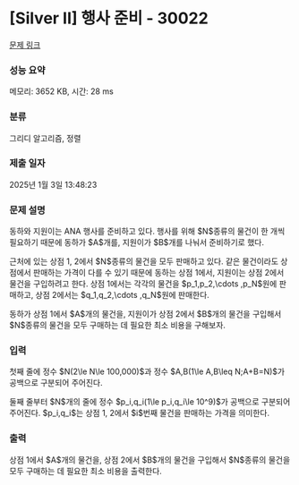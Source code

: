 # [Silver II] 행사 준비 - 30022 

[문제 링크](https://www.acmicpc.net/problem/30022) 

### 성능 요약

메모리: 3652 KB, 시간: 28 ms

### 분류

그리디 알고리즘, 정렬

### 제출 일자

2025년 1월 3일 13:48:23

### 문제 설명

<p>동하와 지원이는 ANA 행사를 준비하고 있다. 행사를 위해 $N$종류의 물건이 한 개씩 필요하기 때문에 동하가 $A$개를, 지원이가 $B$개를 나눠서 준비하기로 했다.</p>

<p>근처에 있는 상점 1, 2에서 $N$종류의 물건을 모두 판매하고 있다. 같은 물건이라도 상점에서 판매하는 가격이 다를 수 있기 때문에 동하는 상점 1에서, 지원이는 상점 2에서 물건을 구입하려고 한다. 상점 1에서는 각각의 물건을 $p_1,p_2,\cdots ,p_N$원에 판매하고, 상점 2에서는 $q_1,q_2,\cdots ,q_N$원에 판매한다.</p>

<p>동하가 상점 1에서 $A$개의 물건을, 지원이가 상점 2에서 $B$개의 물건을 구입해서 $N$종류의 물건을 모두 구매하는 데 필요한 최소 비용을 구해보자.</p>

### 입력 

 <p>첫째 줄에 정수 $N(2\le N\le 100,000)$과 정수 $A,B(1\le A,B\leq N;A+B=N)$가 공백으로 구분되어 주어진다.</p>

<p>둘째 줄부터 $N$개의 줄에 정수 $p_i,q_i(1\le p_i,q_i\le 10^9)$가 공백으로 구분되어 주어진다. $p_i,q_i$는 상점 1, 2에서 $i$번째 물건을 판매하는 가격을 의미한다.</p>

### 출력 

 <p>상점 1에서 $A$개의 물건을, 상점 2에서 $B$개의 물건을 구입해서 $N$종류의 물건을 모두 구매하는 데 필요한 최소 비용을 출력한다.</p>

